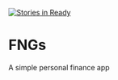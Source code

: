 [![Stories in Ready](https://badge.waffle.io/leggsimon/FNGs.png?label=ready&title=Ready)](https://waffle.io/leggsimon/FNGs)
# FNGs
A simple personal finance app
